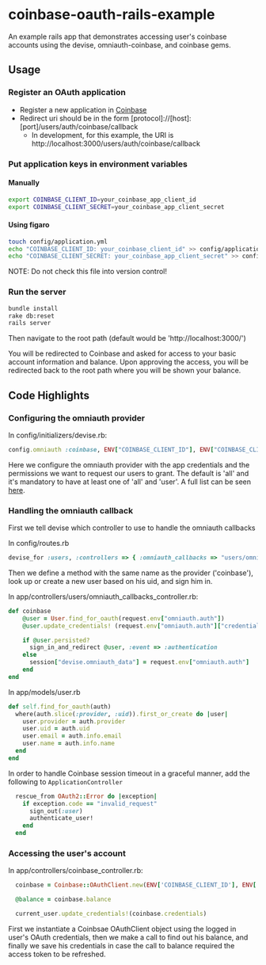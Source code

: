 # coinbase-oauth-rails-example

An example rails app that demonstrates accessing user's coinbase accounts using the devise, omniauth-coinbase, and coinbase gems.

## Usage

### Register an OAuth application

* Register a new application in [Coinbase](https://coinbase.com/oauth/applications)
* Redirect uri should be in the form [protocol]://[host]:[port]/users/auth/coinbase/callback
  * In development, for this example, the URI is http://localhost:3000/users/auth/coinbase/callback

### Put application keys in environment variables

#### Manually

```bash
export COINBASE_CLIENT_ID=your_coinbase_app_client_id
export COINBASE_CLIENT_SECRET=your_coinbase_app_client_secret
```

#### Using figaro

```bash
touch config/application.yml
echo "COINBASE_CLIENT_ID: your_coinbase_client_id" >> config/application.yml
echo "COINBASE_CLIENT_SECRET: your_coinbase_app_client_secret" >> config/application.yml
```

NOTE: Do not check this file into version control!

### Run the server

```bash
bundle install
rake db:reset
rails server
```

Then navigate to the root path (default would be 'http://localhost:3000/')

You will be redirected to Coinbase and asked for access to your basic account information and balance. Upon approving the access, you will be redirected back to the root path where you will be shown your balance.

## Code Highlights

### Configuring the omniauth provider

In config/initializers/devise.rb:

```ruby
config.omniauth :coinbase, ENV["COINBASE_CLIENT_ID"], ENV["COINBASE_CLIENT_SECRET"], scope: 'user balance'
```

Here we configure the omniauth provider with the app credentials and the permissions we want to request our users to grant. The default is 'all' and it's mandatory to have at least one of 'all' and 'user'. A full list can be seen [here](https://coinbase.com/docs/api/permissions).

### Handling the omniauth callback

First we tell devise which controller to use to handle the omniauth callbacks

In config/routes.rb
```ruby
devise_for :users, :controllers => { :omniauth_callbacks => "users/omniauth_callbacks" }
```

Then we define a method with the same name as the provider ('coinbase'), look up or create a new user based on his uid, and sign him in.

In app/controllers/users/omniauth_callbacks_controller.rb:
```ruby
def coinbase
	@user = User.find_for_oauth(request.env["omniauth.auth"])
	@user.update_credentials! (request.env["omniauth.auth"]["credentials"])

	if @user.persisted?
	  sign_in_and_redirect @user, :event => :authentication
	else
	  session["devise.omniauth_data"] = request.env["omniauth.auth"]
	end
end
```

In app/models/user.rb
```ruby
def self.find_for_oauth(auth)
  where(auth.slice(:provider, :uid)).first_or_create do |user|
    user.provider = auth.provider
    user.uid = auth.uid
    user.email = auth.info.email
    user.name = auth.info.name
  end
end
```

In order to handle Coinbase session timeout in a graceful manner, add the following to `ApplicationController`

```ruby
  rescue_from OAuth2::Error do |exception|
    if exception.code == "invalid_request"
      sign_out(:user)
      authenticate_user!
    end
  end
```

### Accessing the user's account

In app/controllers/coinbase_controller.rb:
```ruby
  coinbase = Coinbase::OAuthClient.new(ENV['COINBASE_CLIENT_ID'], ENV['COINBASE_CLIENT_SECRET'], current_user.credentials)

  @balance = coinbase.balance

  current_user.update_credentials!(coinbase.credentials)
```

First we instantiate a Coinbsae OAuthClient object using the logged in user's OAuth credentials, then we make a call to find out his balance, and finally we save his credentials in case the call to balance required the access token to be refreshed.
